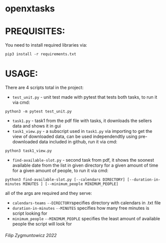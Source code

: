 # openxtasks

# PREQUISITES:

You need to install required libraries via:
```
pip3 install -r requirements.txt
```
# USAGE:

There are 4 scripts total in the project:

- `test_unit.py` - unit test made with pytest that tests both tasks, to run it via cmd:
```
python3 -m pytest test_unit.py
```
- `task1.py` - task1 from the pdf file with tasks, it downloads the sellers data and shows it in gui
- `task1_view.py` - a subscript used in `task1.py` via importing to get the view of downloaded data, can be used independendtly using pre-downloaded data included in github, run it via cmd:
```
python3 task1_view.py
```
- `find-available-slot.py` - second task from pdf, it shows the soonest available date from the list in given directory for a given amount of time for a given amount of people, to run it via cmd:
```
python3 find-available-slot.py [--calendars DIRECTORY] [--duration-in-minutes MINUTES ] [--minimum_people MINIMUM_PEOPLE] 
```
all of the args are required and they serve:

  - `calendars-teams` `--DIRECTORY`specifies directory with calendars in .txt file
  - `duration-in-minutes` `--MINUTES` specifies how many free minutes is script looking for
  - `minimum_people` `--MINIMUM_PEOPLE` specifies the least amount of available people the script will look for

 ###### Filip Zygmuntowicz 2022

